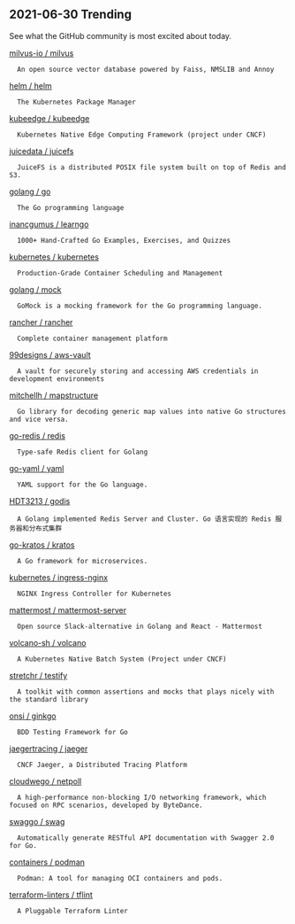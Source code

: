 ## 2021-06-30 Trending 
See what the GitHub community is most excited about today. 

[milvus-io / milvus](https://github.com/milvus-io/milvus) 

      An open source vector database powered by Faiss, NMSLIB and Annoy
     
[helm / helm](https://github.com/helm/helm) 

      The Kubernetes Package Manager
     
[kubeedge / kubeedge](https://github.com/kubeedge/kubeedge) 

      Kubernetes Native Edge Computing Framework (project under CNCF)
     
[juicedata / juicefs](https://github.com/juicedata/juicefs) 

      JuiceFS is a distributed POSIX file system built on top of Redis and S3.
     
[golang / go](https://github.com/golang/go) 

      The Go programming language
     
[inancgumus / learngo](https://github.com/inancgumus/learngo) 

      1000+ Hand-Crafted Go Examples, Exercises, and Quizzes
     
[kubernetes / kubernetes](https://github.com/kubernetes/kubernetes) 

      Production-Grade Container Scheduling and Management
     
[golang / mock](https://github.com/golang/mock) 

      GoMock is a mocking framework for the Go programming language.
     
[rancher / rancher](https://github.com/rancher/rancher) 

      Complete container management platform
     
[99designs / aws-vault](https://github.com/99designs/aws-vault) 

      A vault for securely storing and accessing AWS credentials in development environments
     
[mitchellh / mapstructure](https://github.com/mitchellh/mapstructure) 

      Go library for decoding generic map values into native Go structures and vice versa.
     
[go-redis / redis](https://github.com/go-redis/redis) 

      Type-safe Redis client for Golang
     
[go-yaml / yaml](https://github.com/go-yaml/yaml) 

      YAML support for the Go language.
     
[HDT3213 / godis](https://github.com/HDT3213/godis) 

      A Golang implemented Redis Server and Cluster. Go 语言实现的 Redis 服务器和分布式集群
     
[go-kratos / kratos](https://github.com/go-kratos/kratos) 

      A Go framework for microservices.
     
[kubernetes / ingress-nginx](https://github.com/kubernetes/ingress-nginx) 

      NGINX Ingress Controller for Kubernetes
     
[mattermost / mattermost-server](https://github.com/mattermost/mattermost-server) 

      Open source Slack-alternative in Golang and React - Mattermost
     
[volcano-sh / volcano](https://github.com/volcano-sh/volcano) 

      A Kubernetes Native Batch System (Project under CNCF)
     
[stretchr / testify](https://github.com/stretchr/testify) 

      A toolkit with common assertions and mocks that plays nicely with the standard library
     
[onsi / ginkgo](https://github.com/onsi/ginkgo) 

      BDD Testing Framework for Go
     
[jaegertracing / jaeger](https://github.com/jaegertracing/jaeger) 

      CNCF Jaeger, a Distributed Tracing Platform
     
[cloudwego / netpoll](https://github.com/cloudwego/netpoll) 

      A high-performance non-blocking I/O networking framework, which focused on RPC scenarios, developed by ByteDance.
     
[swaggo / swag](https://github.com/swaggo/swag) 

      Automatically generate RESTful API documentation with Swagger 2.0 for Go.
     
[containers / podman](https://github.com/containers/podman) 

      Podman: A tool for managing OCI containers and pods.
     
[terraform-linters / tflint](https://github.com/terraform-linters/tflint) 

      A Pluggable Terraform Linter
     
